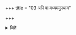 +++
title = "03 अपि वा मध्यममुपधाय"

+++

<details><summary>थिते</summary>

3. Or, rather, having placed the central (potsherd), having put the forefinger of the left hand upon it, with nirdagdhaṁ rakṣaḥ... having kept an ember (by means of the fire-stirring stick in his right hand) upon that potsherd, with dhartramasi (he places) the second to the west (of the central potsherd), with dharuṇamasi (he places) the third to the east (of the central potsherd) and (he places) the other potsherds in accordance with the suitability.
</details>
